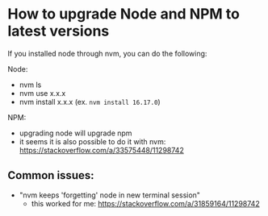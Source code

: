 
# How to upgrade Node and NPM to latest versions


If you installed node through nvm, you can do the following:

Node:
- nvm ls
- nvm use x.x.x
- nvm install x.x.x (ex. `nvm install 16.17.0`)


NPM:
- upgrading node will upgrade npm
- it seems it is also possible to do it with nvm: https://stackoverflow.com/a/33575448/11298742



## Common issues:

- "nvm keeps 'forgetting' node in new terminal session"
  - this worked for me: https://stackoverflow.com/a/31859164/11298742